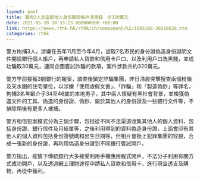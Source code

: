 ```yaml
---
layout: post
title: 警拘3人涉盜取他人身份開設帳戶洗黑錢　涉320萬元
date: 2021-05-28 18:33:23.000000000 +08:00
link: https://news.rthk.hk/rthk/ch/component/k2/1593168-20210528.htm
categories: rthk
---
```


警方拘捕3人，涉嫌在去年11月至今年4月，盜取7名市民的身分證偽造身份證明文件開設銀行個人帳戶，再申請私人貨款和信用卡戶口，以及利用戶口洗黑錢，並成功騙取30萬元，連同企圖嘗試詐騙的款項，案件涉款共約320萬元。

警方早前接獲3間銀行的報案，調查後鎖定詐騙集團，昨日清晨突擊搜查兩個粉嶺及天水圍的住宅單位，以涉嫌「使用虛假文書」、「詐騙」和「製造偽鈔」等罪名，拘捕3名年齡介乎34至46歲的本地男子，其中兩人懷疑有黑社會背景，並檢獲偽造文件的工具、偽造的身份證、偽鈔、屬於其他人的身份證及一些銀行文件等，不排除稍後有更多人被捕。

警方相信犯案模式分為三個步驟，包括從不同不法渠道收集其他人的個人資料，包括身份證、銀行信件及月結單等，之後利用得到的資料偽造身份證，上面會印有其他人的個人資料包括身份證號碼和出生日期等，但相片會換上犯罪集團的容貌，合成一張新的身份證，再利用偽造身分證到不同銀行嘗試開戶。

警方指出，疫情下傳統銀行大多接受利用手機應用程式開戶，不法分子利用有關方式成功開戶，以及透過網上理財途徑申請私人貨款和信用卡，進行現金透支及購物，再從中獲利。
